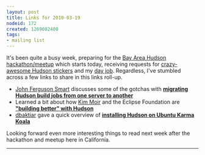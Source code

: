 ```yaml
---
layout: post
title: Links for 2010-03-19
nodeid: 172
created: 1269002400
tags:
- mailing list
---
```

It's been quite a busy week, preparing for the [Bay Area Hudson hackathon/meetup](http://blog.hudson-ci.org/content/meet-and-hack-alongside-kohsuke-and-co) which starts today, receiving requests for [crazy-awesome Hudson stickers](http://blog.hudson-ci.org/content/want-some-hudson-stickers) and my [day job](http://apture.com). Regardless, I've stumbled across a few links to share in this links roll-up.

* <a id="aptureLink_cSreeDO5Qz" href="http://twitter.com/wakaleo">John Ferguson Smart</a> discusses some of the gotchas with **[migrating Hudson build jobs from one server to another](http://www.wakaleo.com/blog/261-migrating-hudson-build-jobs-from-one-server-to-another)**
* Learned a bit about how <a id="aptureLink_7d5BsCZ7q2" href="http://twitter.com/Kim_Moir">Kim Moir</a> and the Eclipse Foundation are **["building better" with Hudson](http://relengofthenerds.blogspot.com/2010/03/better-builds-with-hudson-hardware-and.html)**
* <a id="aptureLink_arZM9ZIPrz" href="http://twitter.com/dbaktiar">dbaktiar</a> gave a quick overview of **[installing Hudson on Ubuntu Karma Koala](http://dbaktiar.wordpress.com/2010/03/17/installation-of-hudson-in-karmic-koala-ubuntu-9-10/)**

Looking forward even more interesting things to read next week after the hackathon and meetup here in California.

----

